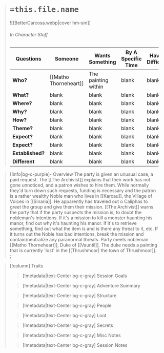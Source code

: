 > # `=this.file.name`
> ![[BetterCarcosa.webp|cover hm-sm]]
> ###### In Character Stuff
> Questions |  Someone | Wants Something | By A Specific Time | Having Difficulty | Using | Because |
> ---|---|---|---|---|---|---|
> **Who?** | [[Matho Thorneheart]] | The painting within | blank | blank | blank | blank | 
> **What?** | blank | blank | blank | blank | blank | blank | 
> **Where?** | blank | blank | blank | blank | blank | blank |
> **Why?** | blank | blank | blank | blank | blank | blank |
> **How?** | blank | blank | blank | blank | blank | blank | 
> **Theme?** | blank | blank | blank | blank | blank | blank | 
> **Expect?** | blank | blank | blank | blank | blank | blank |
> **Expect?** | blank | blank | blank | blank | blank | blank |
> **Established?** | blank | blank | blank | blank | blank | blank |
> **Different** | blank | blank | blank | blank | blank | blank |

> [!info|bg-c-purple]- Overview
The party is given an unusual case, a paid request. The [[The Archivist]] explains that their work has not gone unnoticed, and a patron wishes to hire them. While normally they'd turn down such requests, funding is necessary and the patron is a rather wealthy Noble man who lives in [[Karcau]], the Village of Voices in [[Sinaria]]. He apparently has traveled out o Caliphas to greet the group and give them their mission. [[The Archivist]] warns the party that if the party suspects the mission is, to doubt the nobleman's intentions. If it's a mission to kill a monster haunting his manor, find out why it's haunting his manor. If it's to retrieve something, find out what the item is and is there any threat to it, etc. If it turns out the Noble has bad intentions, break the mission and contain/neutralize any paranormal threats.
Party meets nobleman [[Matho Thorneheart]], Duke of [[Vauntil]]. The duke needs a painting that is currently 'lost' in the [[Thrushmoor| the town of Thrushmoor]]. ;

> [!column] Traits
>> [!metadata|text-Center bg-c-gray] Session Goals
>> 
>
>> [!metadata|text-Center bg-c-gray] Adventure Summary
>> 
>
>> [!metadata|text-Center bg-c-gray] Structure
>> 
>
>> [!metadata|text-Center bg-c-gray] People
>>
>
>> [!metadata|text-Center bg-c-gray] Loot
>> 
>
>> [!metadata|text-Center bg-c-gray] Secrets 
>
>> [!metadata|text-Center bg-c-gray] Misc Notes
>> 
>
>> [!metadata|text-Center bg-c-gray] Session Notes
>> 


